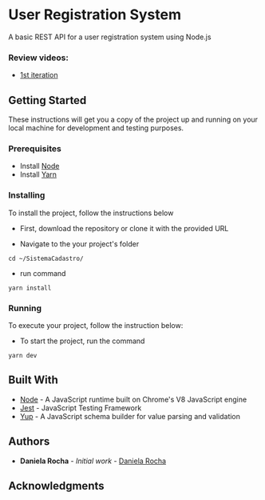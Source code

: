 # User Registration System

A basic REST API for a user registration system using Node.js

### Review videos:

- [1st iteration](https://vimeo.com/548984362/6124e97343)

## Getting Started

These instructions will get you a copy of the project up and running on your local machine for development and testing purposes.

### Prerequisites

- Install [Node](https://nodejs.org/en/)
- Install [Yarn](https://yarnpkg.com/)

### Installing

To install the project, follow the instructions below

- First, download the repository or clone it with the provided URL

- Navigate to the your project's folder

```cd ~/SistemaCadastro/```

- run command

```yarn install```

### Running

To execute your project, follow the instruction below:

- To start the project, run the command<!-- TODO: remove this instruction when the project is running at Docker  -->

```yarn dev```

## Built With

- [Node](https://nodejs.org/en/) - A JavaScript runtime built on Chrome's V8 JavaScript engine
- [Jest](https://jestjs.io/) - JavaScript Testing Framework
- [Yup](https://github.com/jquense/yup) - A JavaScript schema builder for value parsing and validation

## Authors

- **Daniela Rocha** - _Initial work_ - [Daniela Rocha](https://github.com/danirocha)

## Acknowledgments
